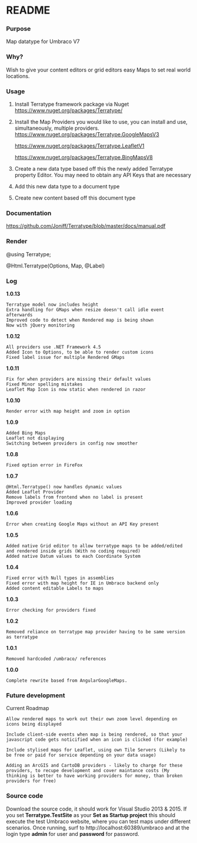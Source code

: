 # README #

### Purpose ###
Map datatype for Umbraco V7 

### Why? ###
Wish to give your content editors or grid editors easy Maps to set real world locations. 
 
### Usage ###
1. Install Terratype framework package via Nuget
   https://www.nuget.org/packages/Terratype/

2. Install the Map Providers you would like to use, you can install and use, simultaneously, multiple providers.
   https://www.nuget.org/packages/Terratype.GoogleMapsV3
   
   https://www.nuget.org/packages/Terratype.LeafletV1
   
   https://www.nuget.org/packages/Terratype.BingMapsV8
   
   
3. Create a new data type based off this the newly added Terratype property Editor. You may need to obtain any API Keys that are necessary 

4. Add this new data type to a document type

5. Create new content based off this document type

### Documentation ###

https://github.com/Joniff/Terratype/blob/master/docs/manual.pdf


### Render ###

@using Terratype;

@Html.Terratype(Options, Map, @<text>Label</text>)




 
### Log ###

**1.0.13**

	Terratype model now includes height
	Extra handling for GMaps when resize doesn't call idle event afterwards
	Improved code to detect when Rendered map is being shown
	Now with jQuery monitoring


**1.0.12**

	All providers use .NET Framework 4.5
	Added Icon to Options, to be able to render custom icons 
	Fixed label issue for multiple Rendered GMaps 


**1.0.11**

	Fix for when providers are missing their default values
	Fixed Minor spelling mistakes
	Leaflet Map Icon is now static when rendered in razor
	
**1.0.10**

	Render error with map height and zoom in option 


**1.0.9**

	Added Bing Maps
	Leaflet not displaying
	Switching between providers in config now smoother


**1.0.8**

	Fixed option error in FireFox

	
**1.0.7**

	@Html.Terratype() now handles dynamic values
	Added Leaflet Provider
	Remove labels from frontend when no label is present
	Improved provider loading

	
**1.0.6**

	Error when creating Google Maps without an API Key present

	
**1.0.5**

	Added native Grid editor to allow terratype maps to be added/edited and rendered inside grids (With no coding required)
	Added native Datum values to each Coordinate System

	
**1.0.4**

	Fixed error with Null types in assemblies
	Fixed error with map height for IE in Umbraco backend only
	Added content editable Labels to maps


**1.0.3**

	Error checking for providers fixed


**1.0.2**

	Removed reliance on terratype map provider having to be same version as terratype

	
**1.0.1**

	Removed hardcoded /umbraco/ references


**1.0.0**

	Complete rewrite based from AngularGoogleMaps.

	
	
### Future development ###

Current Roadmap

	Allow rendered maps to work out their own zoom level depending on icons being displayed

	Include client-side events when map is being rendered, so that your javascript code gets noticified when an icon is clicked (for example)

	Include stylised maps for Leaflet, using own Tile Servers (Likely to be free or paid for service depending on your data usage)

	Adding an ArcGIS and CartoDB providers - likely to charge for these providers, to recupe development and cover maintance costs (My thinking is better to have working providers for money, than broken providers for free)

	
	
	
### Source code ###

Download the source code, it should work for Visual Studio 2013 & 2015. If you set **Terratype.TestSite** as your **Set as Startup project** this should execute the test Umbraco website, where you can test maps under different scenarios. Once running, surf to http://localhost:60389/umbraco and at the login type **admin** for user and **password** for password.

